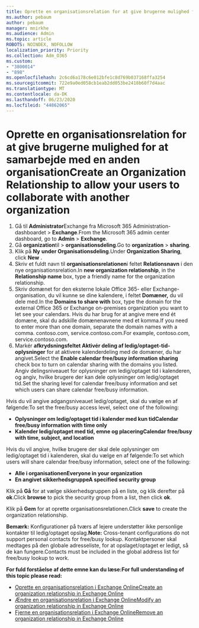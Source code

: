 ```yaml
---
title: Oprette en organisationsrelation for at give brugerne mulighed for at samarbejde med en anden organisation
ms.author: pebaum
author: pebaum
manager: mnirkhe
ms.audience: Admin
ms.topic: article
ROBOTS: NOINDEX, NOFOLLOW
localization_priority: Priority
ms.collection: Adm_O365
ms.custom:
- "3800014"
- "898"
ms.openlocfilehash: 2c6cd6a178c6e012bfe1c8d769b037168ffa3254
ms.sourcegitcommit: 722e9a0ed058cb1eab2dd053be2418b60f7d4aac
ms.translationtype: MT
ms.contentlocale: da-DK
ms.lasthandoff: 06/23/2020
ms.locfileid: "44862065"
---
```

# <a name="create-an-organization-relationship-to-allow-your-users-to-collaborate-with-another-organization"></a><span data-ttu-id="3f27e-102">Oprette en organisationsrelation for at give brugerne mulighed for at samarbejde med en anden organisation</span><span class="sxs-lookup"><span data-stu-id="3f27e-102">Create an Organization Relationship to allow your users to collaborate with another organization</span></span>

1. <span data-ttu-id="3f27e-103">Gå til **Administrator**Exchange fra Microsoft 365 Administration-dashboardet  >  **Exchange**.</span><span class="sxs-lookup"><span data-stu-id="3f27e-103">From the Microsoft 365 admin center dashboard, go to **Admin** > **Exchange**.</span></span>
2. <span data-ttu-id="3f27e-104">Gå **organization**til  >  **organisationsdeling**.</span><span class="sxs-lookup"><span data-stu-id="3f27e-104">Go to **organization** > **sharing**.</span></span>
3. <span data-ttu-id="3f27e-105">Klik på **Ny** **under Organisationsdeling**.</span><span class="sxs-lookup"><span data-stu-id="3f27e-105">Under **Organization Sharing**, click **New** .</span></span>
4. <span data-ttu-id="3f27e-106">Skriv et fuldt navn til **organisationsrelationen**i feltet **Relationsnavn** i den nye organisationsrelation.</span><span class="sxs-lookup"><span data-stu-id="3f27e-106">In **new organization relationship**, in the **Relationship name** box, type a friendly name for the organization relationship.</span></span>
5. <span data-ttu-id="3f27e-107">Skriv domænet for den eksterne lokale Office 365- eller Exchange-organisation, du vil kunne se dine kalendere, i feltet **Domæner,** du vil dele med.</span><span class="sxs-lookup"><span data-stu-id="3f27e-107">In the **Domains to share with** box, type the domain for the external Office 365 or Exchange on-premises organization you want to let see your calendars.</span></span> <span data-ttu-id="3f27e-108">Hvis du har brug for at angive mere end ét domæne, skal du adskille domænenavnene med et komma.</span><span class="sxs-lookup"><span data-stu-id="3f27e-108">If you need to enter more than one domain, separate the domain names with a comma.</span></span> <span data-ttu-id="3f27e-109">contoso.com, service.contoso.com.</span><span class="sxs-lookup"><span data-stu-id="3f27e-109">For example, contoso.com, service.contoso.com.</span></span>
6. <span data-ttu-id="3f27e-110">Markér **afkrydsningsfeltet Aktivér deling af ledig/optaget-tid-oplysninger** for at aktivere kalenderdeling med de domæner, du har angivet.</span><span class="sxs-lookup"><span data-stu-id="3f27e-110">Select the **Enable calendar free/busy information sharing** check box to turn on calendar sharing with the domains you listed.</span></span> <span data-ttu-id="3f27e-111">Angiv delingsniveauet for oplysninger om ledig/optaget tid i kalenderen, og angiv, hvilke brugere der kan dele oplysninger om ledig/optaget tid.</span><span class="sxs-lookup"><span data-stu-id="3f27e-111">Set the sharing level for calendar free/busy information and set which users can share calendar free/busy information.</span></span>  

<span data-ttu-id="3f27e-112">Hvis du vil angive adgangsniveauet ledig/optaget, skal du vælge en af følgende:</span><span class="sxs-lookup"><span data-stu-id="3f27e-112">To set the free/busy access level, select one of the following:</span></span>

- <span data-ttu-id="3f27e-113">**Oplysninger om ledig/optaget tid i kalender med kun tid**</span><span class="sxs-lookup"><span data-stu-id="3f27e-113">**Calendar free/busy information with time only**</span></span>
- <span data-ttu-id="3f27e-114">**Kalender ledig/optaget med tid, emne og placering**</span><span class="sxs-lookup"><span data-stu-id="3f27e-114">**Calendar free/busy with time, subject, and location**</span></span>  

 <span data-ttu-id="3f27e-115">Hvis du vil angive, hvilke brugere der skal dele oplysninger om ledig/optaget tid i kalenderen, skal du vælge en af følgende:</span><span class="sxs-lookup"><span data-stu-id="3f27e-115">To set which users will share calendar free/busy information, select one of the following:</span></span>

- <span data-ttu-id="3f27e-116">**Alle i organisationen**</span><span class="sxs-lookup"><span data-stu-id="3f27e-116">**Everyone in your organization**</span></span>
- <span data-ttu-id="3f27e-117">**En angivet sikkerhedsgruppe**</span><span class="sxs-lookup"><span data-stu-id="3f27e-117">**A specified security group**</span></span>  

<span data-ttu-id="3f27e-118">Klik på **Gå** for at vælge sikkerhedsgruppen på en liste, og klik derefter på **ok**.</span><span class="sxs-lookup"><span data-stu-id="3f27e-118">Click **browse** to pick the security group from a list, then click **ok**.</span></span>

<span data-ttu-id="3f27e-119">Klik på **Gem** for at oprette organisationsrelationen.</span><span class="sxs-lookup"><span data-stu-id="3f27e-119">Click **save** to create the organization relationship.</span></span>  

<span data-ttu-id="3f27e-120">**Bemærk:** Konfigurationer på tværs af lejere understøtter ikke personlige kontakter til ledig/optaget opslag.</span><span class="sxs-lookup"><span data-stu-id="3f27e-120">**Note:** Cross-tenant configurations do not support personal contacts for free/busy lookup.</span></span> <span data-ttu-id="3f27e-121">Kontaktpersoner skal medtages på den globale adresseliste, for at opslaget/optaget er ledigt, så de kan fungere.</span><span class="sxs-lookup"><span data-stu-id="3f27e-121">Contacts must be included in the global address list for free/busy lookup to work.</span></span>

<span data-ttu-id="3f27e-122">**For fuld forståelse af dette emne kan du læse:**</span><span class="sxs-lookup"><span data-stu-id="3f27e-122">**For full understanding of this topic please read:**</span></span>

- [<span data-ttu-id="3f27e-123">Oprette en organisationsrelation i Exchange Online</span><span class="sxs-lookup"><span data-stu-id="3f27e-123">Create an organization relationship in Exchange Online</span></span>](https://docs.microsoft.com/exchange/sharing/organization-relationships/create-an-organization-relationship)
- [<span data-ttu-id="3f27e-124">Ændre en organisationsrelation i Exchange Online</span><span class="sxs-lookup"><span data-stu-id="3f27e-124">Modify an organization relationship in Exchange Online</span></span>](https://docs.microsoft.com/exchange/sharing/organization-relationships/modify-an-organization-relationship)
- [<span data-ttu-id="3f27e-125">Fjerne en organisationsrelation i Exchange Online</span><span class="sxs-lookup"><span data-stu-id="3f27e-125">Remove an organization relationship in Exchange Online</span></span>](https://docs.microsoft.com/exchange/sharing/organization-relationships/remove-an-organization-relationship)
